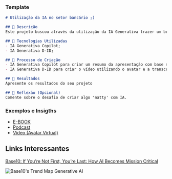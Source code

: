 ### Template

```markdown
# Utilização da IA no setor bancário ;)

## 📒 Descrição
Este projeto buscou através da utilização da IA Generativa trazer um breve resumo da utilização da Inteligência Artifical no setor bancário.

## 🤖 Tecnologias Utilizadas
- IA Generativa Copilot;
- IA Generativa D-ID;

## 🧐 Processo de Criação
- IA Generativa Copilot para criar um resumo da apresentação com base no assunto proposto através do Prompt "Crie uma apresentação de 30 segundos a respeito dos benefícios da Inteligência Artificial para o setor Bancário";
- IA Generativa D-ID para criar o vídeo utilizando o avatar e a transcrição do resumo gerado pelo Copilot.

## 🚀 Resultados
Apresente os resultados do seu projeto

## 💭 Reflexão (Opcional)
Comente sobre o desafio de criar algo 'natty' com IA.
```

### Exemplos e Insigths

- [E-BOOK](/exemplos/E-BOOK.md)
- [Podcast](/exemplos/PODCAST.md)
- [Vídeo (Avatar Virtual)](/exemplos/VIDEO.md)

## Links Interessantes

[Base10: If You’re Not First, You’re Last: How AI Becomes Mission Critical](https://base10.vc/post/generative-ai-mission-critical/)

![Base10's Trend Map Generative AI](https://github.com/digitalinnovationone/lab-natty-or-not/assets/730492/f4df26e8-f8f7-4419-8252-c69d73ea930c)
